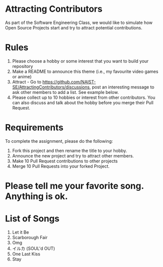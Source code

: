 # Attracting Contributors

As part of the Software Engineering Class, we would like to simulate how 
Open Source Projects start and try to attract potential contributions.

# Rules

1. Please choose a hobby or some interest that you want to build your 
repository
2. Make a README to announce this theme (i.e., my favourite video games or 
anime)
3. Attract - Go to 
https://github.com/NAIST-SE/AttractingContributors/discussions, post an 
interesting message to ask other members to add a list. See example below.
4. Please collect up to 10 hobbies or interest from other contributors. 
You can also discuss and talk about the hobby before you merge their Pull 
Request.

# Requirements

To complete the assignment, please do the following:

1. Fork this project and then rename the title to your hobby.
2. Announce the new project and try to attract other members.
3. Make 10 Pull Request contributions to other projects
4. Merge 10 Pull Requests into your forked Project.
 # Please tell me your favorite song. Anything is ok.

# List of Songs
1. Let it Be
2. Scarborough Fair
3. Omg
4. イルカ (SOUL'd OUT)
5. One Last Kiss
6. Stay
